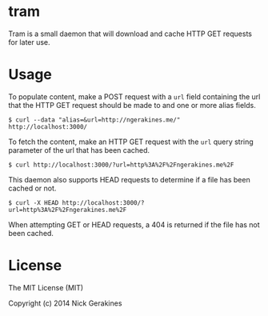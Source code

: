 # tram

Tram is a small daemon that will download and cache HTTP GET requests for later use.

# Usage

To populate content, make a POST request with a `url` field containing the url that the HTTP GET request should be made to and one or more alias fields.

    $ curl --data "alias=&url=http://ngerakines.me/" http://localhost:3000/

To fetch the content, make an HTTP GET request with the `url` query string parameter of the url that has been cached.

    $ curl http://localhost:3000/?url=http%3A%2F%2Fngerakines.me%2F

This daemon also supports HEAD requests to determine if a file has been cached or not.

    $ curl -X HEAD http://localhost:3000/?url=http%3A%2F%2Fngerakines.me%2F

When attempting GET or HEAD requests, a 404 is returned if the file has not been cached.

# License

The MIT License (MIT)

Copyright (c) 2014 Nick Gerakines
